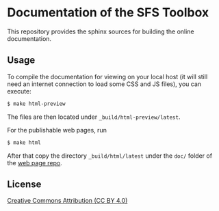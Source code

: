 Documentation of the SFS Toolbox
================================

This repository provides the sphinx sources for building the online
documentation.

## Usage

To compile the documentation for viewing on your local host (it will still need
an internet connection to load some CSS and JS files), you can execute:

```bash
$ make html-preview
```

The files are then located under `_build/html-preview/latest`.

For the publishable web pages, run

```bash
$ make html
```

After that copy the directory `_build/html/latest` under the `doc/` folder of
the [web page repo](https://github.com/sfstoolbox/sfstoolbox.github.io).

## License
[Creative Commons Attribution (CC BY
4.0)](https://creativecommons.org/licenses/by/4.0/)
